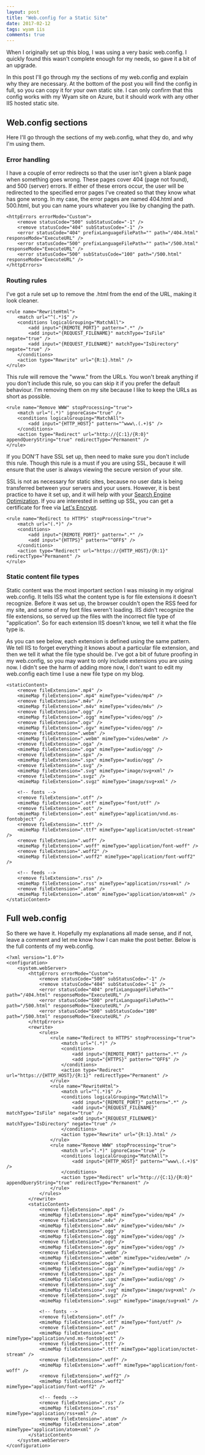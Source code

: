 ```yaml
---
layout: post
title: "Web.config for a Static Site"
date: 2017-02-12
tags: wyam iis
comments: true
---
```


When I originally set up this blog, I was using a very basic web.config.
I quickly found this wasn't complete enough for my needs, so gave it a bit of an upgrade.

In this post I'll go through my the sections of my web.config and explain why they are necessary.
At the bottom of the post you will find the config in full, so you can copy it for your own static site.
I can only confirm that this config works with my Wyam site on Azure, but it should work with any other IIS hosted static site.

## Web.config sections
Here I'll go through the sections of my web.config, what they do, and why I'm using them.

### Error handling
I have a couple of error redirects so that the user isn't given a blank page when something goes wrong.
These pages cover 404 (page not found), and 500 (server) errors.
If either of these errors occur, the user will be redirected to the specified error pages I've created so that they know what has gone wrong.
In my case, the error pages are named 404.html and 500.html, but you can name yours whatever you like by changing the path.
```
<httpErrors errorMode="Custom">
    <remove statusCode="500" subStatusCode="-1" />
    <remove statusCode="404" subStatusCode="-1" />
    <error statusCode="404" prefixLanguageFilePath="" path="/404.html" responseMode="ExecuteURL" />
    <error statusCode="500" prefixLanguageFilePath="" path="/500.html" responseMode="ExecuteURL" />
    <error statusCode="500" subStatusCode="100" path="/500.html" responseMode="ExecuteURL" />
</httpErrors>
```

### Routing rules
I've got a rule set up to remove the .html from the end of the URL, making it look cleaner.
```
<rule name="RewriteHtml">
    <match url="^(.*)$" />
    <conditions logicalGrouping="MatchAll">
        <add input="{REMOTE_PORT}" pattern=".*" />
        <add input="{REQUEST_FILENAME}" matchType="IsFile" negate="true" />
        <add input="{REQUEST_FILENAME}" matchType="IsDirectory" negate="true" />
    </conditions>
    <action type="Rewrite" url="{R:1}.html" />
</rule>
```

This rule will remove the "www." from the URLs.
You won't break anything if you don't include this rule, so you can skip it if you prefer the default behaviour. 
I'm removing them on my site because I like to keep the URLs as short as possible.
```
<rule name="Remove WWW" stopProcessing="true">
    <match url="(.*)" ignoreCase="true" />
    <conditions logicalGrouping="MatchAll">
        <add input="{HTTP_HOST}" pattern="^www\.(.+)$" />
    </conditions>
    <action type="Redirect" url="http://{C:1}/{R:0}" appendQueryString="true" redirectType="Permanent" />
</rule>
```

If you DON'T have SSL set up, then need to make sure you don't include this rule.
Though this rule is a must if you are using SSL, because it will ensure that the user is always viewing the secure version of your site.

SSL is not as necessary for static sites, because no user data is being transferred between your servers and your users. 
However, it is best practice to have it set up, and it will help with your [Search Engine Optimization](https://en.wikipedia.org/wiki/Search_engine_optimization).
If you are interested in setting up SSL, you can get a certificate for free via [Let's Encrypt](https://letsencrypt.org/).
```
<rule name="Redirect to HTTPS" stopProcessing="true">
    <match url="(.*)" />
    <conditions>
        <add input="{REMOTE_PORT}" pattern=".*" />
        <add input="{HTTPS}" pattern="^OFF$" />
    </conditions>
    <action type="Redirect" url="https://{HTTP_HOST}/{R:1}" redirectType="Permanent" />
</rule>
```

### Static content file types
Static content was the most important section I was missing in my original web.config.
It tells ISS what the content type is for file extensions it doesn't recognize.
Before it was set up, the browser couldn't open the RSS feed for my site, and some of my font files weren't loading.
IIS didn't recognize the file extensions, so served up the files with the incorrect file type of "application".
So for each extension IIS doesn't know, we tell it what the file type is.

As you can see below, each extension is defined using the same pattern.
We tell IIS to forget everything it knows about a particular file extension, and then we tell it what the file type should be.
I've got a bit of future proofing in my web.config, so you may want to only include extensions you are using now.
I didn't see the harm of adding more now, I don't want to edit my web.config each time I use a new file type on my blog.
```
<staticContent>
    <remove fileExtension=".mp4" />
    <mimeMap fileExtension=".mp4" mimeType="video/mp4" />
    <remove fileExtension=".m4v" />
    <mimeMap fileExtension=".m4v" mimeType="video/m4v" />
    <remove fileExtension=".ogg" />
    <mimeMap fileExtension=".ogg" mimeType="video/ogg" />
    <remove fileExtension=".ogv" />
    <mimeMap fileExtension=".ogv" mimeType="video/ogg" />
    <remove fileExtension=".webm" />
    <mimeMap fileExtension=".webm" mimeType="video/webm" />
    <remove fileExtension=".oga" />
    <mimeMap fileExtension=".oga" mimeType="audio/ogg" />
    <remove fileExtension=".spx" />
    <mimeMap fileExtension=".spx" mimeType="audio/ogg" />
    <remove fileExtension=".svg" />
    <mimeMap fileExtension=".svg" mimeType="image/svg+xml" />
    <remove fileExtension=".svgz" />
    <mimeMap fileExtension=".svgz" mimeType="image/svg+xml" />

    <!-- fonts -->
    <remove fileExtension=".otf" />
    <mimeMap fileExtension=".otf" mimeType="font/otf" />
    <remove fileExtension=".eot" />
    <mimeMap fileExtension=".eot" mimeType="application/vnd.ms-fontobject" />
    <remove fileExtension=".ttf" />
    <mimeMap fileExtension=".ttf" mimeType="application/octet-stream" />
    <remove fileExtension=".woff" />
    <mimeMap fileExtension=".woff" mimeType="application/font-woff" />
    <remove fileExtension=".woff2" />
    <mimeMap fileExtension=".woff2" mimeType="application/font-woff2" />

    <!-- feeds -->
    <remove fileExtension=".rss" />
    <mimeMap fileExtension=".rss" mimeType="application/rss+xml" />
    <remove fileExtension=".atom" />
    <mimeMap fileExtension=".atom" mimeType="application/atom+xml" />
</staticContent>
```
## Full web.config
So there we have it. Hopefully my explanations all made sense, and if not, leave a comment and let me know how I can make the post better.
Below is the full contents of my web.config.

```
<?xml version="1.0"?>
<configuration>
    <system.webServer>
        <httpErrors errorMode="Custom">
            <remove statusCode="500" subStatusCode="-1" />
            <remove statusCode="404" subStatusCode="-1" />
            <error statusCode="404" prefixLanguageFilePath="" path="/404.html" responseMode="ExecuteURL" />
            <error statusCode="500" prefixLanguageFilePath="" path="/500.html" responseMode="ExecuteURL" />
            <error statusCode="500" subStatusCode="100" path="/500.html" responseMode="ExecuteURL" />
        </httpErrors>
        <rewrite>
            <rules>
                <rule name="Redirect to HTTPS" stopProcessing="true">
                    <match url="(.*)" />
                    <conditions>
                        <add input="{REMOTE_PORT}" pattern=".*" />
                        <add input="{HTTPS}" pattern="^OFF$" />
                    </conditions>
                    <action type="Redirect" url="https://{HTTP_HOST}/{R:1}" redirectType="Permanent" />
                </rule>
                <rule name="RewriteHtml">
                    <match url="^(.*)$" />
                    <conditions logicalGrouping="MatchAll">
                        <add input="{REMOTE_PORT}" pattern=".*" />
                        <add input="{REQUEST_FILENAME}" matchType="IsFile" negate="true" />
                        <add input="{REQUEST_FILENAME}" matchType="IsDirectory" negate="true" />
                    </conditions>
                    <action type="Rewrite" url="{R:1}.html" />
                </rule>
                <rule name="Remove WWW" stopProcessing="true">
                    <match url="(.*)" ignoreCase="true" />
                    <conditions logicalGrouping="MatchAll">
                        <add input="{HTTP_HOST}" pattern="^www\.(.+)$" />
                    </conditions>
                    <action type="Redirect" url="http://{C:1}/{R:0}" appendQueryString="true" redirectType="Permanent" />
                </rule>
            </rules>
        </rewrite>
        <staticContent>
            <remove fileExtension=".mp4" />
            <mimeMap fileExtension=".mp4" mimeType="video/mp4" />
            <remove fileExtension=".m4v" />
            <mimeMap fileExtension=".m4v" mimeType="video/m4v" />
            <remove fileExtension=".ogg" />
            <mimeMap fileExtension=".ogg" mimeType="video/ogg" />
            <remove fileExtension=".ogv" />
            <mimeMap fileExtension=".ogv" mimeType="video/ogg" />
            <remove fileExtension=".webm" />
            <mimeMap fileExtension=".webm" mimeType="video/webm" />
            <remove fileExtension=".oga" />
            <mimeMap fileExtension=".oga" mimeType="audio/ogg" />
            <remove fileExtension=".spx" />
            <mimeMap fileExtension=".spx" mimeType="audio/ogg" />
            <remove fileExtension=".svg" />
            <mimeMap fileExtension=".svg" mimeType="image/svg+xml" />
            <remove fileExtension=".svgz" />
            <mimeMap fileExtension=".svgz" mimeType="image/svg+xml" />

            <!-- fonts -->
            <remove fileExtension=".otf" />
            <mimeMap fileExtension=".otf" mimeType="font/otf" />
            <remove fileExtension=".eot" />
            <mimeMap fileExtension=".eot" mimeType="application/vnd.ms-fontobject" />
            <remove fileExtension=".ttf" />
            <mimeMap fileExtension=".ttf" mimeType="application/octet-stream" />
            <remove fileExtension=".woff" />
            <mimeMap fileExtension=".woff" mimeType="application/font-woff" />
            <remove fileExtension=".woff2" />
            <mimeMap fileExtension=".woff2" mimeType="application/font-woff2" />

            <!-- feeds -->
            <remove fileExtension=".rss" />
            <mimeMap fileExtension=".rss" mimeType="application/rss+xml" />
            <remove fileExtension=".atom" />
            <mimeMap fileExtension=".atom" mimeType="application/atom+xml" />
        </staticContent>
    </system.webServer>
</configuration>
```